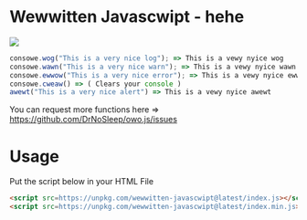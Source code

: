# Wewwitten Javascwipt - hehe
<a href=https://www.npmjs.com/package/wewwitten-javascwipt><img src=https://github.com/DrNoSleep/wewwitten-javascwipt/actions/workflows/npmpub.yml/badge.svg ></a>

```js
consowe.wog("This is a very nice log"); => This is a vewy nyice wog
consowe.wawn("This is a very nice warn"); => This is a vewy nyice wawn
consowe.ewwow("This is a very nice error"); => This is a vewy nyice ewwow
consowe.cweaw() => ( Clears your console )
awewt("This is a very nice alert") => This is a vewy nyice awewt
```

You can request more functions here => https://github.com/DrNoSleep/owo.js/issues


# Usage
Put the script below in your HTML File
```HTML
<script src=https://unpkg.com/wewwitten-javascwipt@latest/index.js></script>
<script src=https://unpkg.com/wewwitten-javascwipt@latest/index.min.js></script>
```
